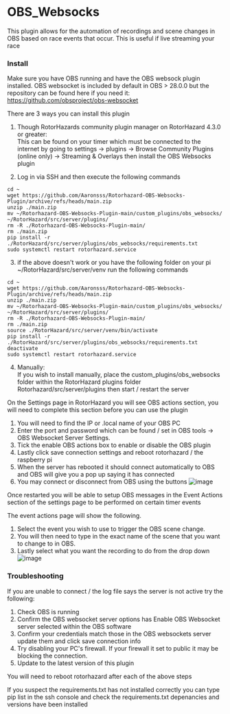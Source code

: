 # OBS_Websocks

This plugin allows for the automation of recordings and scene changes in OBS based on race events that occur. This is useful if live streaming your race
 
 ### Install
 
Make sure you have OBS running and have the OBS websock plugin installed. OBS websocket is included by default in OBS > 28.0.0 but the repository can be found here if you need it: https://github.com/obsproject/obs-websocket

There are 3 ways you can install this plugin
1. Though RotorHazards community plugin manager on RotorHazard 4.3.0 or greater:  
   This can be found on your timer which must be connected to the internet by going to settings -> plugins -> Browse Community Plugins (online only) -> Streaming & Overlays then install the OBS Websocks plugin  

2. Log in via SSH and then execute the following commands

```
cd ~
wget https://github.com/Aaronsss/Rotorhazard-OBS-Websocks-Plugin/archive/refs/heads/main.zip
unzip ./main.zip
mv ~/Rotorhazard-OBS-Websocks-Plugin-main/custom_plugins/obs_websocks/ ~/RotorHazard/src/server/plugins/
rm -R ./Rotorhazard-OBS-Websocks-Plugin-main/
rm ./main.zip
pip install -r ./RotorHazard/src/server/plugins/obs_websocks/requirements.txt
sudo systemctl restart rotorhazard.service
```


3. if the above doesn't work or you have the following folder on your pi ~/RotorHazard/src/server/venv run the following commands
```
cd ~
wget https://github.com/Aaronsss/Rotorhazard-OBS-Websocks-Plugin/archive/refs/heads/main.zip
unzip ./main.zip
mv ~/Rotorhazard-OBS-Websocks-Plugin-main/custom_plugins/obs_websocks/ ~/RotorHazard/src/server/plugins/
rm -R ./Rotorhazard-OBS-Websocks-Plugin-main/
rm ./main.zip
source ./RotorHazard/src/server/venv/bin/activate
pip install -r ./RotorHazard/src/server/plugins/obs_websocks/requirements.txt
deactivate
sudo systemctl restart rotorhazard.service
```

4. Manually:  
  If you wish to install manually, place the custom_plugins/obs_websocks folder within the RotorHazard plugins folder Rotorhazard/src/server/plugins then start / restart the server  

On the Settings page in RotorHazard you will see OBS actions section, you will need to complete this section before you can use the plugin

1. You will need to find the IP or .local name of your OBS PC
2. Enter the port and password which can be found / set in OBS tools -> OBS Websocket Server Settings. 
3. Tick the enable OBS actions box to enable or disable the OBS plugin
4. Lastly click save connection settings and reboot rotorhazard / the raspberry pi
5. When the server has rebooted it should connect automatically to OBS and OBS will give you a pop up saying it has connected
6. You may connect or disconnect from OBS using the buttons
![image](https://github.com/Aaronsss/Rotorhazard-OBS-Websocks-Plugin/assets/23297034/65ff31ea-5713-428c-9ab8-16c74cbe8ae2)

Once restarted you will be able to setup OBS messages in the Event Actions section of the settings page to be performed on certain timer events 

The event actions page will show the following. 
1. Select the event you wish to use to trigger the OBS scene change. 
2. You will then need to type in the exact name of the scene that you want to change to in OBS. 
3. Lastly select what you want the recording to do from the drop down
![image](https://github.com/Aaronsss/Rotorhazard-OBS-Websocks-Plugin/assets/23297034/da39fb4d-994b-46ab-a178-d5ce56d2c294)

### Troubleshooting
If you are unable to connect / the log file says the server is not active try the following:
1. Check OBS is running 
2. Confirm the OBS websocket server options has Enable OBS Websocket server selected within the OBS software
3. Confirm your credentials match those in the OBS websockets server update them and click save connection info
4. Try disabling your PC's firewall. If your firewall it set to public it may be blocking the connection.
5. Update to the latest version of this plugin

You will need to reboot rotorhazard after each of the above steps

If you suspect the requirements.txt has not installed correctly you can type pip list in the ssh console and check the requirements.txt depenancies and versions have been installed
